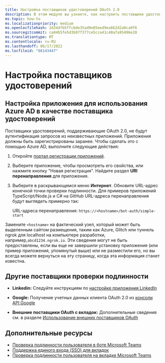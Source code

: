 ```yaml
---
title: Настройка поставщиков удостоверений OAuth 2.0
description: В этом модуле вы узнаете, как настроить поставщики удостоверений с фокусом на Microsoft Azure Active Directory (Azure AD)
ms.topic: how-to
ms.localizationpriority: medium
ms.openlocfilehash: 2d344fb5ffcbde35ad9e85eed9ea662d2a0ca9f6
ms.sourcegitcommit: ca84b5fe5d3b97f377ce5cca41c48afa95496e28
ms.translationtype: MT
ms.contentlocale: ru-RU
ms.lasthandoff: 06/17/2022
ms.locfileid: "66143447"
---
```

# <a name="configure-identity-providers"></a>Настройка поставщиков удостоверений

## <a name="configuring-an-application-to-use-azure-ad-as-an-identity-provider"></a>Настройка приложения для использования Azure AD в качестве поставщика удостоверений

Поставщики удостоверений, поддерживающие OAuth 2.0, не будут аутентификация запросов из неизвестных приложений. Приложения  должны быть зарегистрированы заранее. Чтобы сделать это с помощью Azure AD, выполните следующие действия:

1. Откройте [портал регистрации приложений](https://ms.portal.azure.com/#blade/Microsoft_AAD_RegisteredApps/ApplicationsListBlade).

2. Выберите приложение, чтобы просмотреть его свойства, или нажмите кнопку "Новая регистрация". Найдите раздел **URI перенаправления** для приложения.

3. Выберите в раскрывающемся меню **Интернет**. Обновите URL-адрес конечной точки проверки подлинности. Для примеров приложений TypeScript/Node.js и C# на GitHub URL-адреса перенаправления будут выглядеть примерно так:

    URL-адреса перенаправления: `https://<hostname>/bot-auth/simple-start`

Замените `<hostname>` на фактический узел, который может быть выделенным сайтом размещения, таким как Azure, Glitch или туннель ngrok для localhost на компьютере разработки, например,`abcd1234.ngrok.io`. Эти сведения могут не быть предоставлены, если вы еще не завершили установку приложения (или пример приложения, упомянутый выше) или не разместили его, но вы всегда можете вернуться на эту страницу, когда эта информация станет известна.

## <a name="other-authentication-providers"></a>Другие поставщики проверки подлинности

* **Linkedin:** Следуйте инструкциям по [настройке приложения LinkedIn](/linkedin/talent/apply-with-linkedin)

* **Google:** Получение учетных данных клиента OAuth 2.0 из [консоли API Google](https://console.developers.google.com/)

* **Внешние поставщики OAuth с вкладок:** Дополнительные сведения см. в разделе [Использование внешних поставщиков OAuth](../../tabs/how-to/authentication/auth-oauth-provider.md)

## <a name="see-also"></a>Дополнительные ресурсы

* [Проверка подлинности пользователя в боте Microsoft Teams](../../resources/bot-v3/bot-authentication/auth-bot-AAD.md)
* [Поддержка единого входа (SSO) для вкладок](../../tabs/how-to/authentication/tab-sso-overview.md)
* [Проверка подлинности пользователя на вкладке Microsoft Teams](../../tabs/how-to/authentication/auth-tab-aad.md)
